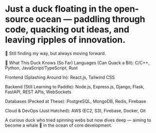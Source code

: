 
# Just a duck floating in the open-source ocean — paddling through code, quacking out ideas, and leaving ripples of innovation.
🌊 Still finding my way, but always moving forward.

🐣 What This Duck Knows (So Far)
Languages (Can Quack a Bit):
C/C++, Python, JavaScript/TypeScript, Rust

Frontend (Splashing Around In):
React.js, Tailwind CSS

Backend (Still Learning to Paddle):
Node.js, Express.js, Django, Flask, FastAPI, REST APIs, WebSockets

Databases (Pecked at These):
PostgreSQL, MongoDB, Redis, Firebase

Cloud & DevOps (Just Hatched):
AWS (EC2, S3), Firebase, Docker, Git


 A curious duck who tried spinning webs but now dives deep — aiming to become a whale 🐳 in the ocean of core development.
